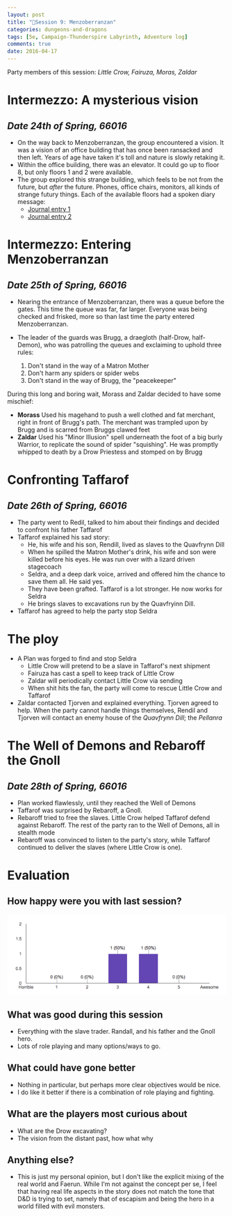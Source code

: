 ```yaml
---
layout: post
title: "🐲Session 9: Menzoberranzan"
categories: dungeons-and-dragons
tags: [5e, Campaign-Thunderspire Labyrinth, Adventure log]
comments: true
date: 2016-04-17
---
```


Party members of this session: _Little Crow, Fairuza, Moras, Zaldar_

# Intermezzo: A mysterious vision

## _**Date** 24th of Spring, 66016_

* On the way back to Menzoberranzan, the group encountered a vision. It was a vision of an office building that has once been ransacked and then left. Years of age have taken it's toll and nature is slowly retaking it.
* Within the office building, there was an elevator. It could go up to floor 8, but only floors 1 and 2 were available.
* The group explored this strange building, which feels to be not from the future, but _after_ the future. Phones, office chairs, monitors, all kinds of strange futury things.
Each of the available floors had a spoken diary message:
  * <a href="{{ site.base.url }}/sounds/entry1.aiff">Journal entry 1</a>
  * <a href="{{ site.base.url }}/sounds/entry1.aiff">Journal entry 2</a>


# Intermezzo: Entering Menzoberranzan
## _**Date** 25th of Spring, 66016_

* Nearing the entrance of Menzoberranzan, there was a queue before the gates. This time the queue was far, far larger. Everyone was being checked and frisked, more so than last time the party entered Menzoberranzan. 
* The leader of the guards was Brugg, a draegloth (half-Drow, half-Demon), who was patrolling the queues and exclaiming to uphold three rules:

  1. Don't stand in the way of a Matron Mother
  1. Don't harm any spiders or spider webs
  1. Don't stand in the way of Brugg, the "peacekeeper"

During this long and boring wait, Morass and Zaldar decided to have some mischief:

  * **Morass** Used his magehand to push a well clothed and fat merchant, right in front of Brugg's path. The merchant was trampled upon by Brugg and is scarred from Bruggs clawed feet
  * **Zaldar** Used his "Minor Illusion" spell underneath the foot of a big burly Warrior, to replicate the sound of spider "squishing". He was promptly whipped to death by a Drow Priestess and stomped on by Brugg

# Confronting Taffarof
## _**Date** 26th of Spring, 66016_

* The party went to Redil, talked to him about their findings and decided to confront his father Taffarof
* Taffarof explained his sad story:
    * He, his wife and his son, Rendill, lived as slaves to the Quavfrynn Dill
    * When he spilled the Matron Mother's drink, his wife and son were killed before his eyes. He was run over with a lizard driven stagecoach
    * Seldra, and a deep dark voice, arrived and offered him the chance to save them all. He said yes.
    * They have been grafted. Taffarof is a lot stronger. He now works for Seldra
    * He brings slaves to excavations run by the Quavfryinn Dill.
* Taffarof has agreed to help the party stop Seldra

# The ploy
* A Plan was forged to find and stop Seldra
  * Little Crow will pretend to be a slave in Taffarof's next shipment
  * Fairuza has cast a spell to keep track of Little Crow
  * Zaldar will periodically contact Little Crow via sending
  * When shit hits the fan, the party will come to rescue Little Crow and Taffarof
* Zaldar contacted Tjorven and explained everything. Tjorven agreed to help. When the party cannot handle things themselves, Rendil and Tjorven will contact an enemy house of the _Quavfrynn Dill_; the _Pellanra_


# The Well of Demons and Rebaroff the Gnoll
## _**Date** 28th of Spring, 66016_

* Plan worked flawlessly, until they reached the Well of Demons
* Taffarof was surprised by Rebaroff, a Gnoll.
* Rebaroff tried to free the slaves. Little Crow helped Taffarof defend against Rebaroff. The rest of the party ran to the Well of Demons, all in stealth mode
* Rebaroff was convinced to listen to the party's story, while Taffarof continued to deliver the slaves (where Little Crow is one).

# Evaluation

## How happy were you with last session?

![Image of the happiness](/img/dnd/happiness/session10.png)

## What was good during this session

* Everything with the slave trader. Randall, and his father and the Gnoll hero.
* Lots of role playing and many options/ways to go.


## What could have gone better

* Nothing in particular, but perhaps more clear objectives would be nice.
* I do like it better if there is a combination of role playing and fighting.


## What are the players most curious about

* What are the Drow excavating?
* The vision from the distant past, how what why

## Anything else?

* This is just my personal opinion, but I don't like the explicit mixing of the real world and Faerun. While I'm not against the concept per se, I feel that having real life aspects in the story does not match the tone that D&D is trying to set, namely that of escapism and being the hero in a world filled with evil monsters.

